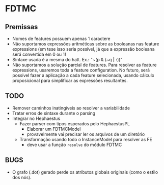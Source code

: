 FDTMC
=====

Premissas
---------

- Nomes de features possuem apenas 1 caractere
- Não suportamos expressões aritméticas sobre as booleanas nas feature expressions
    (em tese isso seria possível, já que a expressão booleana será convertida em 0 ou 1)
- Sintaxe usada é a mesma do hatt. Ex.: "~(p & (~q | r))"
- Não suportamos a solução parcial de features. Para resolver as feature expressions,
    usaremos toda a feature configuration. No futuro, será possível fazer a aplicação a
    cada feature selecionada, usando cálculo proposicional para simplificar as expressões
    resultantes.


TODO
----

- Remover caminhos inatingíveis ao resolver a variabilidade
- Tratar erros de sintaxe durante o parsing
- Integrar no Hephaestus
    - Fazer parser com tipos esperados pelo HephaestusPL
        - Elaborar um FDTMCModel
        - provavelmente vai precisar ler os arquivos de um diretório
    - Transformação usando todo o InstanceModel para resolver as FE
        - deve usar a função `resolve` do módulo FDTMC


BUGS
----

- O grafo (.dot) gerado perde os atributos globais originais (como o estilo dos nós).
